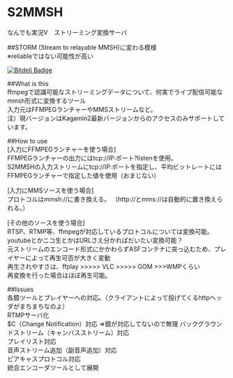 S2MMSH
======

なんでも実況V　ストリーミング変換サーバ

##STORM (Stream to relayable MMSH)に変わる模様  
※reliableではない可能性が高い 

[![Bitdeli Badge](https://d2weczhvl823v0.cloudfront.net/kikakubu-ksg/s2mmsh/trend.png)](https://bitdeli.com/free "Bitdeli Badge")

##What is this  
ffmpegで認識可能なストリーミングデータについて、何実でライブ配信可能なmmsh形式に変換するツール  
入力元はFFMPEGランチャーやMMSストリームなど。  
注）現バージョンはKagamin2最新バージョンからのアクセスのみサポートしています。  

##How to use  
[入力にFFMPEGランチャーを使う場合]  
FFMPEGランチャーの出力にはtcp://IP:ポート?listenを使用。  
S2MMSHの入力ストリームにtcp://IP:ポートを指定し、平均ビットレートにはFFMPEGランチャーで指定した値を使用（おまじない）  

[入力にMMSソースを使う場合]  
プロトコルはmmsh://に書き換える。 （http://とmms://は自動的に置き換えられる。）

[その他のソースを使う場合]  
RTSP、RTMP等、ffmpegが対応しているプロトコルについては変換可能。youtubeとかニコ生とかはURLさえ分かればだいたい変換可能？  
元ストリームのエンコード形式にかかわらずASFコンテナに突っ込むため、プレイヤーによって再生可否が大きく変動  
再生されやすさは、ffplay >>>>> VLC >>>>> GOM >>>WMPくらい  
再変換を行った場合はほぼ再生可能。  


##Issues  
各鏡ツールとプレイヤーへの対応。（クライアントによって投げてくるhttpヘッダがまちまちなのよ）  
RTMPサーバ化  
$C（Change Notification）対応  ⇒鏡が対応してないので無理
バックグラウンドストリーム（キャンバスストリーム）対応  
プレイリスト対応  
音声ストリーム追加（副音声追加）対応  
ピアキャスプロトコル対応  
統合エンコーダツールとして展開  
  
